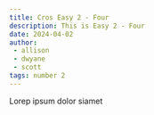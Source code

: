 ```yaml
---
title: Cros Easy 2 - Four
description: This is Easy 2 - Four
date: 2024-04-02
author: 
 - allison
 - dwyane
 - scott
tags: number 2
---
```


Lorep ipsum dolor siamet
